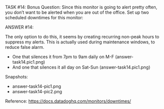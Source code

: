 TASK #14:
Bonus Question: Since this monitor is going to alert pretty often, you don’t want to be alerted when you are out of the office. Set up two scheduled downtimes for this monitor:

ANSWER #14:

The only option to do this, it seems by creating recurring non-peak hours to suppress my alerts.
This is actually used during maintenance windows, to reduce false alarm. 
- One that silences it from 7pm to 9am daily on M-F (answer-task14.pic1.png)
- And one that silences it all day on Sat-Sun (answer-task14.pic1.png)

Snapshots:
- answer-task14-pic1.png
- answer-task14-pic2.png

Reference:
https://docs.datadoghq.com/monitors/downtimes/
